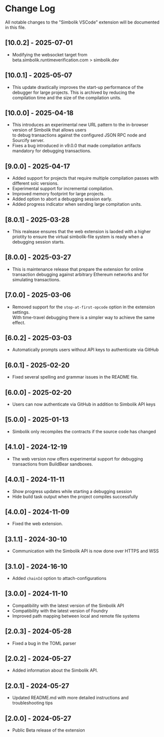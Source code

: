# Change Log

All notable changes to the "Simbolik VSCode" extension will be documented in this file.

## [10.0.2] - 2025-07-01
- Modifying the websocket target from beta.simbolik.runtimeverification.com > simbolik.dev

## [10.0.1] - 2025-05-07

- This update drastically improves the start-up performance of the debugger for large projects.
  This is archived by reducing the compilation time and the size of the compilation units.

## [10.0.0] - 2025-04-18

- This introduces an experimental new URL pattern to the in-browser version of Simbolik that allows users \
  to debug transactions against the configured JSON RPC node and Sourcify server.
- Fixes a bug introduced in v9.0.0 that made compilation artifacts mandatory for debugging transactions.

## [9.0.0] - 2025-04-17

- Added support for projects that require multiple compilation passes with different solc versions.
- Experimental support for incremental compilation.
- Improved memory footprint for large projects.
- Added option to abort a debugging session early.
- Added progress indicator when sending large compitation units.

## [8.0.1] - 2025-03-28

- This realease ensures that the web extension is laoded with a higher priotity to ensure the virtual simbolik-file system is ready when a debugging session starts.

## [8.0.0] - 2025-03-27

- This is maintenance release that prepare the extension for online transaction debugging
  against arbitrary Ethereum networks and for simulating transactions.

## [7.0.0] - 2025-03-06

- Removed support for the `stop-at-first-opcode` option in the extension settings. \
  With time-travel debugging there is a simpler way to achieve the same effect.

## [6.0.2] - 2025-03-03

- Automatically prompts users without API keys to authenticate via GitHub

## [6.0.1] - 2025-02-20

- Fixed several spelling and grammar issues in the README file.

## [6.0.0] - 2025-02-20

- Users can now authenticate via GitHub in addition to Simbolik API keys

## [5.0.0] - 2025-01-13

- Simbolik only recompiles the contracts if the source code has changed

## [4.1.0] - 2024-12-19

- The web version now offers experimental support for debugging transactions from BuildBear sandboxes.

## [4.0.1] - 2024-11-11

- Show progress updates while starting a debugging session
- Hide build task output when the project compiles successfully

## [4.0.0] - 2024-11-09

- Fixed the web extension.

## [3.1.1] - 2024-30-10

- Communication with the Simbolik API is now done over HTTPS and WSS

## [3.1.0] - 2024-16-10

- Added `chainId` option to attach-configurations

## [3.0.0] - 2024-11-10

- Compatibility with the latest version of the Simbolik API
- Compatibility with the latest version of Foundry
- Improved path mapping between local and remote file systems

## [2.0.3] - 2024-05-28

- Fixed a bug in the TOML parser

## [2.0.2] - 2024-05-27

- Added information about the Simbolik API.

## [2.0.1] - 2024-05-27

- Updated README.md with more detailed instructions and troubleshooting tips

## [2.0.0] - 2024-05-27

- Public Beta release of the extension